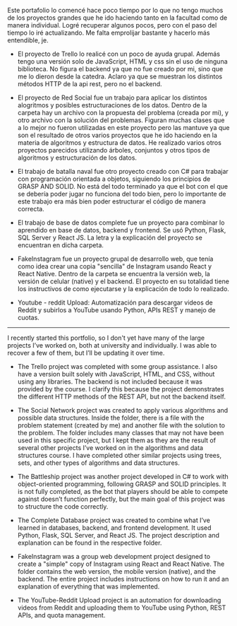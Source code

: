 Este portafolio lo comencé hace poco tiempo por lo que no tengo muchos de los proyectos grandes que he ido haciendo tanto en la facultad como de manera individual. Logré recuperar algunos pocos, pero con el paso del tiempo lo iré actualizando. Me falta emprolijar bastante y hacerlo más entendible, je.

- El proyecto de Trello lo realicé con un poco de ayuda grupal. Además tengo una versión solo de JavaScript, HTML y css sin el uso de ninguna biblioteca. No figura el backend ya que no fue creado por mi, sino que me lo dieron desde la catedra. Aclaro ya que se muestran los distintos métodos HTTP de la api rest, pero no el backend.

- El proyecto de Red Social fue un trabajo para aplicar los distintos alogritmos y posibles estructuraciones de los datos. Dentro de la carpeta hay un archivo con la propuesta del problema (creada por mi), y otro archivo con la solución del problemas. Figuran muchas clases que a lo mejor no fueron utilizadas en este proyecto pero las mantuve ya que son el resultado de otros varios proyectos que he ido haciendo en la materia de algoritmos y estructura de datos. He realizado varios otros proyectos parecidos utilizando árboles, conjuntos y otros tipos de algoritmos y estructuración de los datos.

- El trabajo de batalla naval fue otro proyecto creado con C# para trabajar con programación orientada a objetos, siguiendo los principios de GRASP AND SOLID. No está del todo terminado ya que el bot con el que se debería poder jugar no funciona del todo bien, pero lo importante de este trabajo era más bien poder estructurar el código de manera correcta.

- El trabajo de base de datos complete fue un proyecto para combinar lo aprendido en base de datos, backend y frontend. Se usó Python, Flask, SQL Server y React JS. La letra y la explicación del proyecto se encuentran en dicha carpeta.

- FakeInstagram fue un proyecto grupal de desarrollo web, que tenía como idea crear una copia "sencilla" de Instagram usando React y React Native. Dentro de la carpeta se encuentra la versión web, la versión de celular (native) y el backend. El proyecto en su totalidad tiene los instructivos de como ejecutarse y la explicación de todo lo realizado.

- Youtube - reddit Upload: Automatización para descargar videos de Reddit y subirlos a YouTube usando Python, APIs REST y manejo de cuotas.

------------------------------------------------------------------------------------------------------------------------------------------------
I recently started this portfolio, so I don't yet have many of the large projects I’ve worked on, both at university and individually. I was able to recover a few of them, but I’ll be updating it over time.

- The Trello project was completed with some group assistance. I also have a version built solely with JavaScript, HTML, and CSS, without using any libraries. The backend is not included because it was provided by the course. I clarify this because the project demonstrates the different HTTP methods of the REST API, but not the backend itself.

- The Social Network project was created to apply various algorithms and possible data structures. Inside the folder, there is a file with the problem statement (created by me) and another file with the solution to the problem. The folder includes many classes that may not have been used in this specific project, but I kept them as they are the result of several other projects I’ve worked on in the algorithms and data structures course. I have completed other similar projects using trees, sets, and other types of algorithms and data structures.

- The Battleship project was another project developed in C# to work with object-oriented programming, following GRASP and SOLID principles. It is not fully completed, as the bot that players should be able to compete against doesn’t function perfectly, but the main goal of this project was to structure the code correctly.

- The Complete Database project was created to combine what I’ve learned in databases, backend, and frontend development. It used Python, Flask, SQL Server, and React JS. The project description and explanation can be found in the respective folder.

- FakeInstagram was a group web development project designed to create a "simple" copy of Instagram using React and React Native. The folder contains the web version, the mobile version (native), and the backend. The entire project includes instructions on how to run it and an explanation of everything that was implemented.

- The YouTube-Reddit Upload project is an automation for downloading videos from Reddit and uploading them to YouTube using Python, REST APIs, and quota management.
